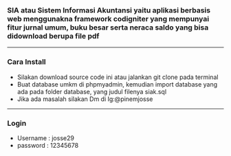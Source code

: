 <h3>SIA atau Sistem Informasi Akuntansi yaitu aplikasi berbasis web menggunakna framework codigniter yang mempunyai fitur jurnal umum, buku besar serta neraca saldo yang bisa didownload berupa file pdf </h3>
<hr>
<h3>Cara Install</h3>
<ul>
<li>Silakan download source code ini atau jalankan git clone pada terminal</li>
<li>Buat database umkm di phpmyadmin, kemudian import database yang ada pada folder database, yang judul filenya siak.sql</li>
<li>Jika ada masalah silakan Dm di Ig:@pinemjosse </li>
</ul>
<hr>
<h3>Login</h3>
<ul>
<li>Username : josse29</li>
<li>password : 12345678</li>
</u>
